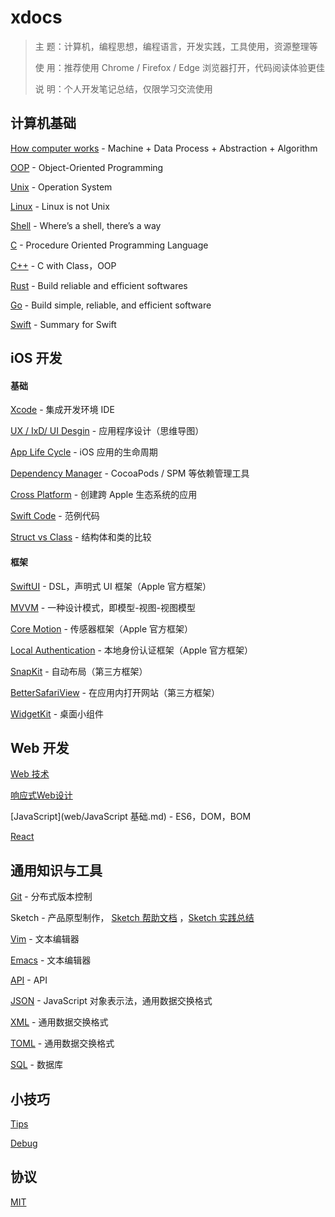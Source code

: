 # xdocs



> 主	题：计算机，编程思想，编程语言，开发实践，工具使用，资源整理等
>
> 使	用：推荐使用 Chrome / Firefox / Edge 浏览器打开，代码阅读体验更佳
>
> 说	明：个人开发笔记总结，仅限学习交流使用



## 计算机基础

[How computer works](general/how-computer-works.md) - Machine + Data Process + Abstraction + Algorithm

[OOP](general/oop.md) - Object-Oriented Programming

[Unix](os/unix.md)	- Operation System

[Linux](os/linux.md)	- Linux is not Unix

[Shell](os/shell.md)  - Where’s a shell, there’s a way

[C](c/C语言由源代码生成可执行文件的过程.md) - Procedure Oriented Programming Language

[C++](cpp/cpp.md) - C with Class，OOP

[Rust](rust/rust.md)  - Build reliable and efficient softwares

[Go](golang/golang.md) - Build simple, reliable, and efficient software

[Swift](swift/swift_zh.md) - Summary for Swift



## iOS 开发

#### 基础

[Xcode](swift/xcode.md) - 集成开发环境 IDE

[UX / IxD/ UI Desgin](images/APPDesign.png) - 应用程序设计（思维导图）

[App Life Cycle](swift/appLifeCycle.md)	- iOS 应用的生命周期

[Dependency Manager](swift/dependencyManager.md)	- CocoaPods / SPM 等依赖管理工具

[Cross Platform](swift/crossplatform.md) - 创建跨 Apple 生态系统的应用

[Swift Code](swift/code.md) - 范例代码

[Struct vs Class](swift/struct_class.md) - 结构体和类的比较



#### 框架

[SwiftUI](swift/swiftui.md)	- DSL，声明式 UI 框架（Apple 官方框架）

[MVVM](swift/mvvm.md) - 一种设计模式，即模型-视图-视图模型

[Core Motion](swift/cm.md) - 传感器框架（Apple 官方框架）

[Local Authentication](swift/la.md) - 本地身份认证框架（Apple 官方框架）

[SnapKit](swift/snapkit.md) - 自动布局（第三方框架）

[BetterSafariView](swift/BetterSafariView.md) - 在应用内打开网站（第三方框架）

[WidgetKit](swift/widgets.md) - 桌面小组件



## Web 开发

[Web 技术](web/WebTechnologies.md)

[响应式Web设计](web/响应式Web设计.md)

[JavaScript](web/JavaScript 基础.md) - ES6，DOM，BOM

[React](web/react.md)



## 通用知识与工具

[Git](general/git.md) - 分布式版本控制

Sketch - 产品原型制作， [Sketch 帮助文档](https://www.sketch.com/docs/) ，[Sketch 实践总结](general/sketch.md)

[Vim](general/vim.md) - 文本编辑器

[Emacs](general/emacs.md) - 文本编辑器

[API](general/api.md) - API

[JSON](general/json.md) - JavaScript 对象表示法，通用数据交换格式

[XML](general/xml.md) - 通用数据交换格式

[TOML](general/toml.md)	- 通用数据交换格式

[SQL](general/sql.md) - 数据库



## 小技巧

[Tips](tips/tips.md)

[Debug](swift/debugSwift.md)



## 协议

[MIT](LICENSE)

